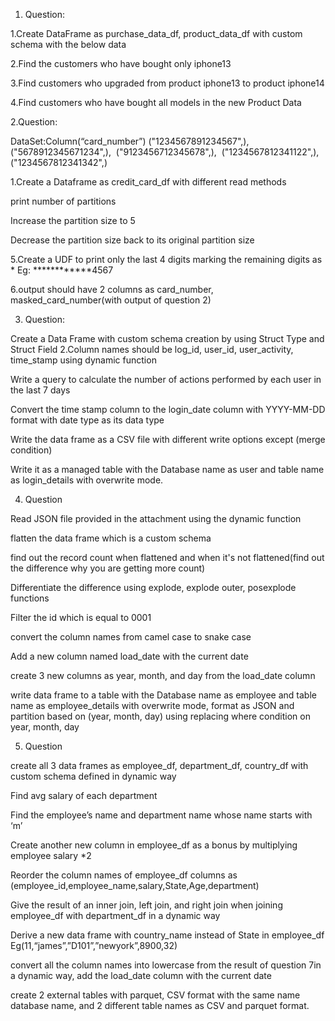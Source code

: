 1. Question:

1.Create DataFrame as purchase_data_df, product_data_df with custom schema with the below data

2.Find the customers who have bought only iphone13

3.Find customers who upgraded from product iphone13 to product iphone14

4.Find customers who have bought all models in the new Product Data

2.Question:

DataSet:Column(“card_number”) ("1234567891234567",),  ("5678912345671234",),  ("9123456712345678",),  ("1234567812341122",),  ("1234567812341342",)

1.Create a Dataframe as credit_card_df with different read methods

print number of partitions

Increase the partition size to 5

Decrease the partition size back to its original partition size

5.Create a UDF to print only the last 4 digits marking the remaining digits as * Eg: ************4567

6.output should have 2 columns as card_number, masked_card_number(with output of question 2)

3. Question:

Create a Data Frame with custom schema creation by using Struct Type and Struct Field
2.Column names should be log_id, user_id, user_activity, time_stamp using dynamic function

Write a query to calculate the number of actions performed by each user in the last 7 days

Convert the time stamp column to the login_date column with YYYY-MM-DD format with date type as its data type

Write the data frame as a CSV file with different write options except (merge condition)

Write it as a managed table with the Database name as user and table name as login_details with overwrite mode.

4. Question

Read JSON file provided in the attachment using the dynamic function

flatten the data frame which is a custom schema

find out the record count when flattened and when it's not flattened(find out the difference why you are getting more count)

Differentiate the difference using explode, explode outer, posexplode functions

Filter the id which is equal to 0001

convert the column names from camel case to snake case

Add a new column named load_date with the current date

create 3 new columns as year, month, and day from the load_date column

write data frame to a table with the Database name as employee and table name as employee_details with overwrite mode, format as JSON and partition based on (year, month, day) using replacing where condition on year, month, day

5. Question

create all 3 data frames as employee_df, department_df, country_df with custom schema defined in dynamic way

Find avg salary of each department

Find the employee’s name and department name whose name starts with ‘m’

Create another new column in employee_df as a bonus by multiplying employee salary *2

Reorder the column names of employee_df columns as (employee_id,employee_name,salary,State,Age,department)

Give the result of an inner join, left join, and right join when joining employee_df with department_df in a dynamic way

Derive a new data frame with country_name instead of State in employee_df Eg(11,“james”,”D101”,”newyork”,8900,32)

convert all the column names into lowercase from the result of question 7in a dynamic way, add the load_date column with the current date

create 2 external tables with parquet, CSV format with the same name database name, and 2 different table names as CSV and parquet format.
